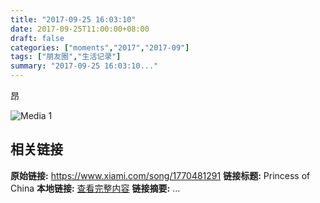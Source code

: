 ```yaml
---
title: "2017-09-25 16:03:10"
date: 2017-09-25T11:00:00+08:00
draft: false
categories: ["moments","2017","2017-09"]
tags: ["朋友圈","生活记录"]
summary: "2017-09-25 16:03:10..."
---
```


昂

![Media 1](/Moments/photos/2017-09-25/201709251603100.jpg)

## 相关链接

**原始链接:** https://www.xiami.com/song/1770481291
**链接标题:** Princess of China
**本地链接:** [查看完整内容](/link_content/2017/09/2017-09-25-1/link_content/)
**链接摘要:** ...


